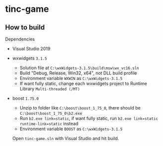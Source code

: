 # tinc-game

## How to build
Dependencies
- Visual Studio 2019
- wxwidgets `3.1.5`
  - Solution file at `C:\wxWidgets-3.1.5\build\msw\wx_vc16.sln`
  - Build "Debug, Release, Win32, x64", not DLL build profile
  - Environment variable `WXWIN` as `C:\wxWidgets-3.1.5`
  - If want fully static, change each wxwidgets project to Runtime Library `Multi-threaded (/MT)`
- boost `1.75.0`
  - Unzip to folder like `C:\boost\boost_1_75_0`, there should be `C:\boost\boost_1_75_0\b2.exe`
  - Run `b2.exe link=static`, if want fully static, run `b2.exe link=static runtime-link=static` instead
  - Environment variable `BOOST` as `C:\wxWidgets-3.1.5`
 
  Open `tinc-game.sln` with Visual Studio and hit build.
  
